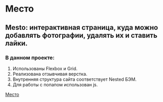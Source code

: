 # Место

## Mesto: интерактивная страница, куда можно добавлять фотографии, удалять их и ставить лайки.

### В данном проекте:
1. Использованы Flexbox и Grid.
2. Реализована отзывчивая верстка.
3. Внутренняя структура сайта соответствует Nested БЭМ.
4. Для работы с попапом использован js.

[Место](https://pazificdev.github.io/russian-travel/)
